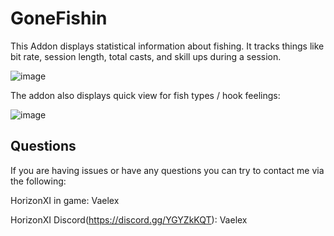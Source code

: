 # GoneFishin
This Addon displays statistical information about fishing. It tracks things like bit rate, session length, total casts, and skill ups during a session. 

![image](https://github.com/Vaelex16/GoneFishin/assets/12589374/f4918a6f-0301-471c-8557-27d295af2dd6)

The addon also displays  quick view for fish types / hook feelings:

![image](https://github.com/Vaelex16/GoneFishin/assets/12589374/7bbc5af6-a679-4f53-942d-38e0ad2f1907)

## Questions
If you are having issues or have any questions you can try to contact me via the following:

HorizonXI in game: Vaelex

HorizonXI Discord(https://discord.gg/YGYZkKQT): Vaelex
